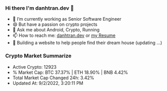 ### Hi there I'm danhtran.dev 👋

- 🔭 I’m currently working as Senior Software Engineer
- 😄 But have a passion on crypto projects
- 💬 Ask me about Android, Crypto, Running 
- 📫 How to reach me: <a href="https://danhtran.dev" target="_blank">danhtran.dev</a> or <a href="Developer-Resume.pdf" target="_blank">my Resume</a>
- 🌱 Building a website to help people find their dream house (updating ...)

### Crypto Market Summarize
- Active Crypto: 12923
- % Market Cap: BTC 37.37% | ETH 18.90% | BNB 4.42%
- Total Market Cap Changed 24h: 3.42%
- Updated At: 9/2/2022, 3:20:11 PM
